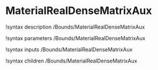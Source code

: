 <!-- MOOSE Documentation Stub: Remove this when content is added. -->

# MaterialRealDenseMatrixAux
!syntax description /Bounds/MaterialRealDenseMatrixAux

!syntax parameters /Bounds/MaterialRealDenseMatrixAux

!syntax inputs /Bounds/MaterialRealDenseMatrixAux

!syntax children /Bounds/MaterialRealDenseMatrixAux
